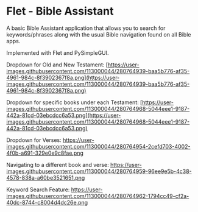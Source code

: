 # Flet - Bible Assistant

A basic Bible Assistant application that allows you to search for keywords/phrases
along with the usual Bible navigation found on all Bible apps.

Implemented with Flet and PySimpleGUI.

Dropdown for Old and New Testament:
[https://user-images.githubusercontent.com/113000044/280764939-baa5b776-af35-4961-984c-8f3902367f8a.png](https://user-images.githubusercontent.com/113000044/280764939-baa5b776-af35-4961-984c-8f3902367f8a.png)

Dropdown for specific books under each Testament:
[https://user-images.githubusercontent.com/113000044/280764968-5044eee1-9187-442a-81cd-03ebcdcc6a53.png](https://user-images.githubusercontent.com/113000044/280764968-5044eee1-9187-442a-81cd-03ebcdcc6a53.png)

Dropdown for Verses:
https://user-images.githubusercontent.com/113000044/280764954-2cefd703-4002-4f0b-a691-329e0e9c8fae.png

Navigating to a different book and verse:
https://user-images.githubusercontent.com/113000044/280764959-96ee9e5b-4c38-4578-838a-a60be3521651.png

Keyword Search Feature:
https://user-images.githubusercontent.com/113000044/280764962-1794cc49-cf2a-40dc-8744-c8004d4dc26e.png
